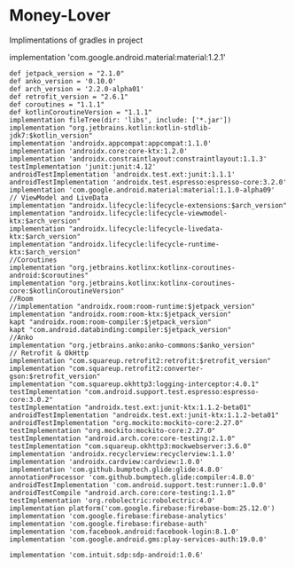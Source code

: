 # Money-Lover


Implimentations of gradles in project

 implementation 'com.google.android.material:material:1.2.1'

    def jetpack_version = "2.1.0"
    def anko_version = '0.10.0'
    def arch_version = '2.2.0-alpha01'
    def retrofit_version = "2.6.1"
    def coroutines = "1.1.1"
    def kotlinCoroutineVersion = "1.1.1"
    implementation fileTree(dir: 'libs', include: ['*.jar'])
    implementation "org.jetbrains.kotlin:kotlin-stdlib-jdk7:$kotlin_version"
    implementation 'androidx.appcompat:appcompat:1.1.0'
    implementation 'androidx.core:core-ktx:1.2.0'
    implementation 'androidx.constraintlayout:constraintlayout:1.1.3'
    testImplementation 'junit:junit:4.12'
    androidTestImplementation 'androidx.test.ext:junit:1.1.1'
    androidTestImplementation 'androidx.test.espresso:espresso-core:3.2.0'
    implementation 'com.google.android.material:material:1.1.0-alpha09'
    // ViewModel and LiveData
    implementation "androidx.lifecycle:lifecycle-extensions:$arch_version"
    implementation "androidx.lifecycle:lifecycle-viewmodel-ktx:$arch_version"
    implementation "androidx.lifecycle:lifecycle-livedata-ktx:$arch_version"
    implementation "androidx.lifecycle:lifecycle-runtime-ktx:$arch_version"
    //Coroutines
    implementation "org.jetbrains.kotlinx:kotlinx-coroutines-android:$coroutines"
    implementation "org.jetbrains.kotlinx:kotlinx-coroutines-core:$kotlinCoroutineVersion"
    //Room
    //implementation "androidx.room:room-runtime:$jetpack_version"
    implementation "androidx.room:room-ktx:$jetpack_version"
    kapt "androidx.room:room-compiler:$jetpack_version"
    kapt "com.android.databinding:compiler:$jetpack_version"
    //Anko
    implementation "org.jetbrains.anko:anko-commons:$anko_version"
    // Retrofit & OkHttp
    implementation "com.squareup.retrofit2:retrofit:$retrofit_version"
    implementation "com.squareup.retrofit2:converter-gson:$retrofit_version"
    implementation "com.squareup.okhttp3:logging-interceptor:4.0.1"
    testImplementation "com.android.support.test.espresso:espresso-core:3.0.2"
    testImplementation "androidx.test.ext:junit-ktx:1.1.2-beta01"
    androidTestImplementation "androidx.test.ext:junit-ktx:1.1.2-beta01"
    androidTestImplementation "org.mockito:mockito-core:2.27.0"
    testImplementation "org.mockito:mockito-core:2.27.0"
    testImplementation "android.arch.core:core-testing:2.1.0"
    testImplementation "com.squareup.okhttp3:mockwebserver:3.6.0"
    implementation 'androidx.recyclerview:recyclerview:1.1.0'
    implementation 'androidx.cardview:cardview:1.0.0'
    implementation 'com.github.bumptech.glide:glide:4.8.0'
    annotationProcessor 'com.github.bumptech.glide:compiler:4.8.0'
    androidTestImplementation 'com.android.support.test:runner:1.0.0'
    androidTestCompile "android.arch.core:core-testing:1.1.0"
    testImplementation 'org.robolectric:robolectric:4.0'
    implementation platform('com.google.firebase:firebase-bom:25.12.0')
    implementation 'com.google.firebase:firebase-analytics'
    implementation 'com.google.firebase:firebase-auth'
    implementation 'com.facebook.android:facebook-login:8.1.0'
    implementation 'com.google.android.gms:play-services-auth:19.0.0'

    implementation 'com.intuit.sdp:sdp-android:1.0.6'
